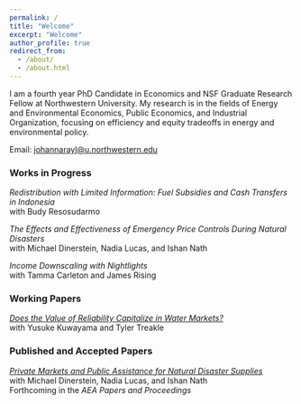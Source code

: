 ```yaml
---
permalink: /
title: "Welcome"
excerpt: "Welcome"
author_profile: true
redirect_from: 
  - /about/
  - /about.html
---
```


I am a fourth year PhD Candidate in Economics and NSF Graduate Research Fellow at Northwestern University. My research is in the fields of Energy and Environmental Economics, Public Economics, and Industrial Organization, focusing on efficiency and equity tradeoffs in energy and environmental policy. 

Email: [johannarayl@u.northwestern.edu](mailto:johannarayl@u.northwestern.edu)


### Works in Progress
_Redistribution with Limited Information: Fuel Subsidies and Cash Transfers in Indonesia_ <br>
<span class="small">with Budy Resosudarmo</span>

_The Effects and Effectiveness of Emergency Price Controls During Natural Disasters_ <br>
<span class="small">with Michael Dinerstein, Nadia Lucas, and Ishan Nath</span>

_Income Downscaling with Nightlights_ <br>
<span class="small">with Tamma Carleton and James Rising</span>

### Working Papers 
_<a href="https://papers.ssrn.com/sol3/papers.cfm?abstract_id=4907647" target="_blank">Does the Value of Reliability Capitalize in Water Markets?</a>_ <br>
<span class="small">with Yusuke Kuwayama and Tyler Treakle</span>

### Published and Accepted Papers
_<a href="https://jrayl.github.io/files/Dinerstein_etal_NaturalDisasterSupplies.pdf" target="_blank">Private Markets and Public Assistance for Natural Disaster Supplies</a>_ <br>
<span class="small">with Michael Dinerstein, Nadia Lucas, and Ishan Nath <br>
Forthcoming in the _AEA Papers and Proceedings_ </span>


